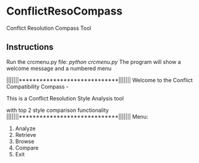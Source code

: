 # ConflictResoCompass
Conflict Resolution Compass Tool

## Instructions
Run the crcmenu.py file: *python crcmenu.py*
The program will show a welcome message and a numbered menu

|||||||*****************************|||||||
Welcome to the Conflict Compatibility Compass -

This is a Conflict Resolution Style Analysis tool

with top 2 style comparison functionality
|||||||*****************************|||||||
Menu:
1. Analyze
2. Retrieve
3. Browse
4. Compare
5. Exit

